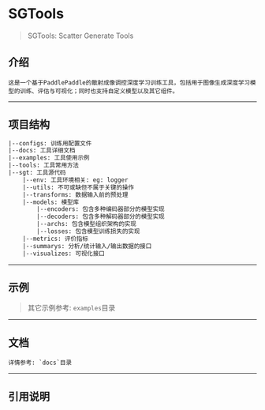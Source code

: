 # SGTools
> SGTools: Scatter Generate Tools

## 介绍

    这是一个基于PaddlePaddle的散射成像调控深度学习训练工具，包括用于图像生成深度学习模型的训练、评估与可视化；同时也支持自定义模型以及其它组件。

-----------

## 项目结构

```txt
|--configs: 训练用配置文件
|--docs: 工具详细文档
|--examples: 工具使用示例
|--tools: 工具常用方法
|--sgt: 工具源代码
    |--env: 工具环境相关: eg: logger
    |--utils: 不可或缺但不属于关键的操作
    |--transforms: 数据输入前的预处理
    |--models: 模型库
        |--encoders: 包含多种编码器部分的模型实现
        |--decoders: 包含多种解码器部分的模型实现
        |--archs: 包含模型组织架构的实现
        |--losses: 包含模型训练损失的实现
    |--metrics: 评价指标
    |--summarys: 分析/统计输入/输出数据的接口
    |--visualizes: 可视化接口

```

-----------

## 示例
> 其它示例参考: `examples`目录

-----------

## 文档

    详情参考: `docs`目录

-----------

## 引用说明

